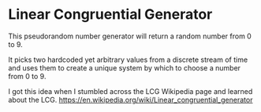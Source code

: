 # Linear Congruential Generator #

This pseudorandom number generator will return a random number from 0 to 9.

It picks two hardcoded yet arbitrary values from a discrete stream of time and uses them to create a unique system by which to choose a number from 0 to 9.

I got this idea when I stumbled across the LCG Wikipedia page and learned about the LCG.
https://en.wikipedia.org/wiki/Linear_congruential_generator
